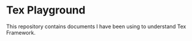 # Tex Playground

This repository contains documents I have been using to understand Tex Framework.
